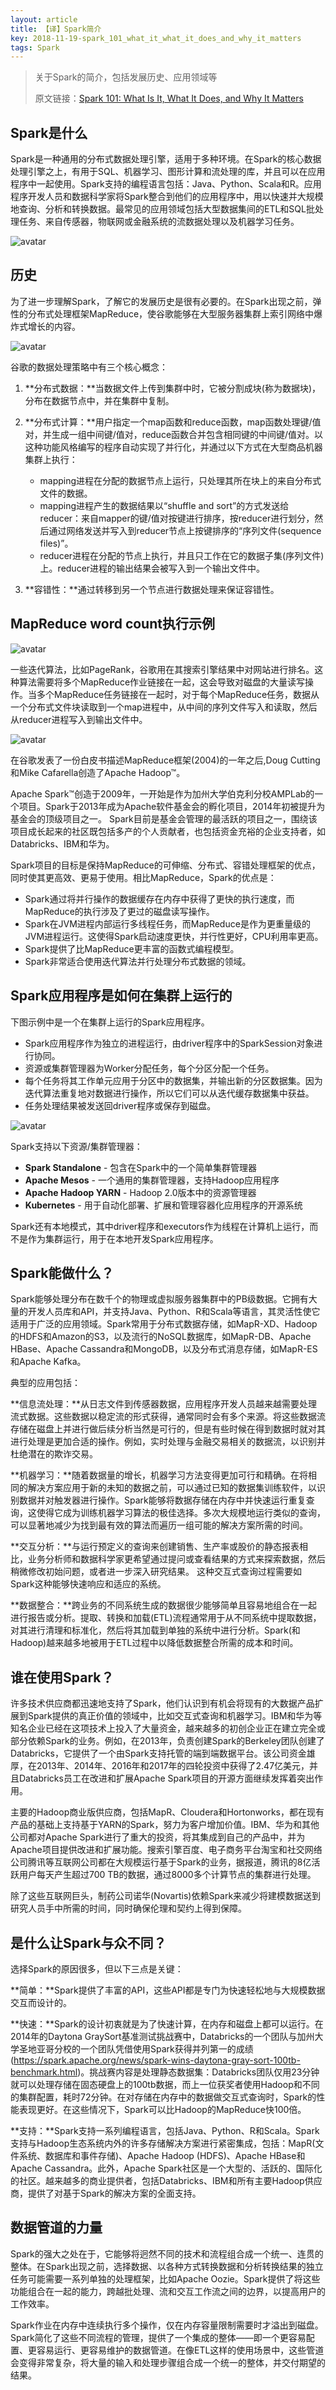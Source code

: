 ```yaml
---
layout: article
title: 【译】Spark简介
key: 2018-11-19-spark_101_what_it_what_it_does_and_why_it_matters
tags: Spark
---
```


> 关于Spark的简介，包括发展历史、应用领域等
>
> 原文链接：[Spark 101: What Is It, What It Does, and Why It Matters](https://mapr.com/blog/spark-101-what-it-what-it-does-and-why-it-matters/)

<!--more-->

## Spark是什么

Spark是一种通用的分布式数据处理引擎，适用于多种环境。在Spark的核心数据处理引擎之上，有用于SQL、机器学习、图形计算和流处理的库，并且可以在应用程序中一起使用。Spark支持的编程语言包括：Java、Python、Scala和R。应用程序开发人员和数据科学家将Spark整合到他们的应用程序中，用以快速并大规模地查询、分析和转换数据。最常见的应用领域包括大型数据集间的ETL和SQL批处理任务、来自传感器，物联网或金融系统的流数据处理以及机器学习任务。

![avatar](https://mapr.com/blog/spark-101-what-it-what-it-does-and-why-it-matters/assets/image7.png)

## 历史

为了进一步理解Spark，了解它的发展历史是很有必要的。在Spark出现之前，弹性的分布式处理框架MapReduce，使谷歌能够在大型服务器集群上索引网络中爆炸式增长的内容。

![avatar](https://mapr.com/blog/spark-101-what-it-what-it-does-and-why-it-matters/assets/image6.png)

谷歌的数据处理策略中有三个核心概念：

1. **分布式数据：**当数据文件上传到集群中时，它被分割成块(称为数据块)，分布在数据节点中，并在集群中复制。

2. **分布式计算：**用户指定一个map函数和reduce函数，map函数处理键/值对，并生成一组中间键/值对，reduce函数合并包含相同键的中间键/值对。以这种功能风格编写的程序自动实现了并行化，并通过以下方式在大型商品机器集群上执行：

   - mapping进程在分配的数据节点上运行，只处理其所在块上的来自分布式文件的数据。
   - mapping进程产生的数据结果以“shuffle and sort”的方式发送给reducer：来自mapper的键/值对按键进行排序，按reducer进行划分，然后通过网络发送并写入到reducer节点上按键排序的“序列文件(sequence files)”。
   - reducer进程在分配的节点上执行，并且只工作在它的数据子集(序列文件)上。reducer进程的输出结果会被写入到一个输出文件中。

3. **容错性：**通过转移到另一个节点进行数据处理来保证容错性。

## MapReduce word count执行示例

![avatar](https://mapr.com/blog/spark-101-what-it-what-it-does-and-why-it-matters/assets/image4.png)

一些迭代算法，比如PageRank，谷歌用在其搜索引擎结果中对网站进行排名。这种算法需要将多个MapReduce作业链接在一起，这会导致对磁盘的大量读写操作。当多个MapReduce任务链接在一起时，对于每个MapReduce任务，数据从一个分布式文件块读取到一个map进程中，从中间的序列文件写入和读取，然后从reducer进程写入到输出文件中。

![avatar](https://mapr.com/blog/spark-101-what-it-what-it-does-and-why-it-matters/assets/image3.png)

在谷歌发表了一份白皮书描述MapReduce框架(2004)的一年之后,Doug Cutting和Mike Cafarella创造了Apache Hadoop™。

Apache Spark™创造于2009年，一开始是作为加州大学伯克利分校AMPLab的一个项目。Spark于2013年成为Apache软件基金会的孵化项目，2014年初被提升为基金会的顶级项目之一。 Spark目前是基金会管理的最活跃的项目之一，围绕该项目成长起来的社区既包括多产的个人贡献者，也包括资金充裕的企业支持者，如Databricks、IBM和华为。

Spark项目的目标是保持MapReduce的可伸缩、分布式、容错处理框架的优点，同时使其更高效、更易于使用。相比MapReduce，Spark的优点是：

- Spark通过将并行操作的数据缓存在内存中获得了更快的执行速度，而MapReduce的执行涉及了更过的磁盘读写操作。
- Spark在JVM进程内部运行多线程任务，而MapReduce是作为更重量级的JVM进程运行。这使得Spark启动速度更快，并行性更好，CPU利用率更高。
- Spark提供了比MapReduce更丰富的函数式编程模型。
- Spark非常适合使用迭代算法并行处理分布式数据的领域。 

## Spark应用程序是如何在集群上运行的

下图示例中是一个在集群上运行的Spark应用程序。

- Spark应用程序作为独立的进程运行，由driver程序中的SparkSession对象进行协同。
- 资源或集群管理器为Worker分配任务，每个分区分配一个任务。
- 每个任务将其工作单元应用于分区中的数据集，并输出新的分区数据集。因为迭代算法重复地对数据进行操作，所以它们可以从迭代缓存数据集中获益。
- 任务处理结果被发送回driver程序或保存到磁盘。

![avatar](https://mapr.com/blog/spark-101-what-it-what-it-does-and-why-it-matters/assets/image1.png)

Spark支持以下资源/集群管理器：

- **Spark Standalone** - 包含在Spark中的一个简单集群管理器
- **Apache Mesos** - 一个通用的集群管理器，支持Hadoop应用程序
- **Apache Hadoop YARN** - Hadoop 2.0版本中的资源管理器
- **Kubernetes** - 用于自动化部署、扩展和管理容器化应用程序的开源系统

Spark还有本地模式，其中driver程序和executors作为线程在计算机上运行，而不是作为集群运行，用于在本地开发Spark应用程序。

## Spark能做什么？

Spark能够处理分布在数千个的物理或虚拟服务器集群中的PB级数据。它拥有大量的开发人员库和API，并支持Java、Python、R和Scala等语言，其灵活性使它适用于广泛的应用领域。Spark常用于分布式数据存储，如MapR-XD、Hadoop的HDFS和Amazon的S3，以及流行的NoSQL数据库，如MapR-DB、Apache HBase、Apache Cassandra和MongoDB，以及分布式消息存储，如MapR-ES和Apache Kafka。

典型的应用包括：

**信息流处理：**从日志文件到传感器数据，应用程序开发人员越来越需要处理流式数据。这些数据以稳定流的形式获得，通常同时会有多个来源。将这些数据流存储在磁盘上并进行做后续分析当然是可行的，但是有些时候在得到数据时就对其进行处理是更加合适的操作。例如，实时处理与金融交易相关的数据流，以识别并杜绝潜在的欺诈交易。

**机器学习：**随着数据量的增长，机器学习方法变得更加可行和精确。在将相同的解决方案应用于新的未知的数据之前，可以通过已知的数据集训练软件，以识别数据并对触发器进行操作。Spark能够将数据存储在内存中并快速运行重复查询，这使得它成为训练机器学习算法的极佳选择。多次大规模地运行类似的查询，可以显著地减少为找到最有效的算法而遍历一组可能的解决方案所需的时间。

**交互分析：**与运行预定义的查询来创建销售、生产率或股价的静态报表相比，业务分析师和数据科学家更希望通过提问或查看结果的方式来探索数据，然后稍微修改初始问题，或者进一步深入研究结果。 这种交互式查询过程需要如Spark这种能够快速响应和适应的系统。

**数据整合：**跨业务的不同系统生成的数据很少能够简单且容易地组合在一起进行报告或分析。提取、转换和加载(ETL)流程通常用于从不同系统中提取数据，对其进行清理和标准化，然后将其加载到单独的系统中进行分析。Spark(和Hadoop)越来越多地被用于ETL过程中以降低数据整合所需的成本和时间。

## 谁在使用Spark？

许多技术供应商都迅速地支持了Spark，他们认识到有机会将现有的大数据产品扩展到Spark提供的真正价值的领域中，比如交互式查询和机器学习。IBM和华为等知名企业已经在这项技术上投入了大量资金，越来越多的初创企业正在建立完全或部分依赖Spark的业务。例如，在2013年，负责创建Spark的Berkeley团队创建了Databricks，它提供了一个由Spark支持托管的端到端数据平台。该公司资金雄厚，在2013年、2014年、2016年和2017年的四轮投资中获得了2.47亿美元，并且Databricks员工在改进和扩展Apache Spark项目的开源方面继续发挥着突出作用。

主要的Hadoop商业版供应商，包括MapR、Cloudera和Hortonworks，都在现有产品的基础上支持基于YARN的Spark，努力为客户增加价值。IBM、华为和其他公司都对Apache Spark进行了重大的投资，将其集成到自己的产品中，并为Apache项目提供改进和扩展功能。搜索引擎百度、电子商务平台淘宝和社交网络公司腾讯等互联网公司都在大规模运行基于Spark的业务，据报道，腾讯的8亿活跃用户每天产生超过700 TB的数据，通过8000多个计算节点的集群进行处理。

除了这些互联网巨头，制药公司诺华(Novartis)依赖Spark来减少将建模数据送到研究人员手中所需的时间，同时确保伦理和契约上得到保障。

## 是什么让Spark与众不同？

选择Spark的原因很多，但以下三点是关键：

**简单：**Spark提供了丰富的API，这些API都是专门为快速轻松地与大规模数据交互而设计的。

**快速：**Spark的设计初衷就是为了快速计算，在内存和磁盘上都可以运行。在2014年的Daytona GraySort基准测试挑战赛中，Databricks的一个团队与加州大学圣地亚哥分校的一个团队凭借使用Spark获得并列第一的成绩(<https://spark.apache.org/news/spark-wins-daytona-gray-sort-100tb-benchmark.html>)。挑战赛内容是处理静态数据集：Databricks团队仅用23分钟就可以处理存储在固态硬盘上的100tb数据，而上一位获奖者使用Hadoop和不同的集群配置，耗时72分钟。在对存储在内存中的数据做交互式查询时，Spark的性能表现更好。在这些情况下，Spark可以比Hadoop的MapReduce快100倍。

**支持：**Spark支持一系列编程语言，包括Java、Python、R和Scala。Spark支持与Hadoop生态系统内外的许多存储解决方案进行紧密集成，包括：MapR(文件系统、数据库和事件存储)、Apache Hadoop (HDFS)、Apache HBase和Apache Cassandra。此外，Apache Spark社区是一个大型的、活跃的、国际化的社区。越来越多的商业提供者，包括Databricks、IBM和所有主要Hadoop供应商，提供了对基于Spark的解决方案的全面支持。

## 数据管道的力量

Spark的强大之处在于，它能够将迥然不同的技术和流程组合成一个统一、连贯的整体。在Spark出现之前，选择数据、以各种方式转换数据和分析转换结果的独立任务可能需要一系列单独的处理框架，比如Apache Oozie。Spark提供了将这些功能组合在一起的能力，跨越批处理、流和交互工作流之间的边界，以提高用户的工作效率。

Spark作业在内存中连续执行多个操作，仅在内存容量限制需要时才溢出到磁盘。Spark简化了这些不同流程的管理，提供了一个集成的整体——即一个更容易配置、更容易运行、更容易维护的数据管道。在像ETL这样的使用场景中，这些管道会变得非常复杂，将大量的输入和处理步骤组合成一个统一的整体，并交付期望的结果。